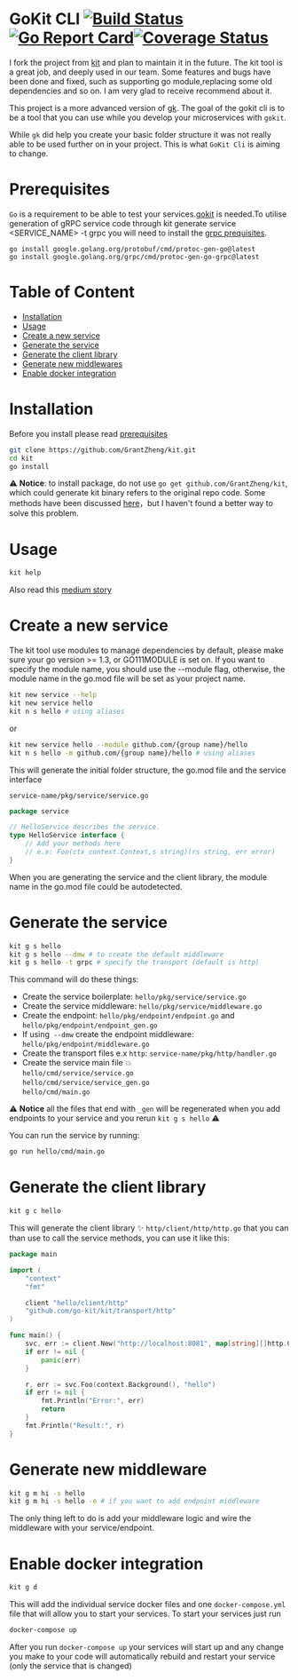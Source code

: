 # GoKit CLI  [![Build Status](https://github.com/GrantZheng/kit/workflows/Go/badge.svg)](https://github.com/GrantZheng/kit/actions)[![Go Report Card](https://goreportcard.com/badge/github.com/GrantZheng/kit)](https://goreportcard.com/report/github.com/GrantZheng/kit)[![Coverage Status](https://coveralls.io/repos/github/GrantZheng/kit/badge.svg?branch=master)](https://coveralls.io/github/GrantZheng/kit?branch=master)
I fork the project from [kit](https://github.com/kujtimiihoxha/kit) and plan to maintain it in the future. The kit tool is a great job, and deeply used in our team. Some features and bugs have been done and fixed, such as supporting go module,replacing some old dependencies and so on. I am very glad to receive recommend about it.

This project is a more advanced version of [gk](https://github.com/kujtimiihoxha/gk).
The goal of the gokit cli is to be a tool that you can use while you develop your microservices with `gokit`.

While `gk` did help you create your basic folder structure it was not really able to be used further on in your project.
This is what `GoKit Cli` is aiming to change.


# Prerequisites
`Go` is a requirement to be able to test your services.[gokit](https://github.com/go-kit/kit) is needed.To utilise generation of gRPC service code through kit generate service <SERVICE_NAME> -t grpc you will need to install the [grpc prequisites](https://grpc.io/docs/languages/go/quickstart/).
```
go install google.golang.org/protobuf/cmd/protoc-gen-go@latest
go install google.golang.org/grpc/cmd/protoc-gen-go-grpc@latest
```

# Table of Content
- [Installation](#installation)
- [Usage](#usage)
- [Create a new service](#create-a-new-service)
- [Generate the service](#generate-the-service)
- [Generate the client library](#generate-the-client-library)
- [Generate new middlewares](#generate-new-middleware)
- [Enable docker integration](#enable-docker-integration)

# Installation
Before you install please read [prerequisites](#prerequisites)
```bash
git clone https://github.com/GrantZheng/kit.git
cd kit
go install 
```
:warning: **Notice**: to install package, do not use `go get github.com/GrantZheng/kit`, which could generate kit binary refers to the original repo code. Some methods have been discussed [here](https://stackoverflow.com/questions/54721986/issues-with-go-build-on-forked-repository)，but I haven't found a better way to solve this problem.

# Usage
```bash
kit help
```

Also read this [medium story](https://medium.com/@kujtimii.h/creating-a-todo-app-using-gokit-cli-20f066a58e1)
# Create a new service
The kit tool use modules to manage dependencies by default, please make sure your go version >= 1.3, or
GO111MODULE is set on. If you want to specify the module name, you should use the --module flag, otherwise, the module name in the go.mod file will be set as your project name.
```bash
kit new service --help
kit new service hello
kit n s hello # using aliases
```
or
```bash
kit new service hello --module github.com/{group name}/hello
kit n s hello -m github.com/{group name}/hello # using aliases
```

This will generate the initial folder structure, the go.mod file and the service interface

`service-name/pkg/service/service.go`
```go
package service

// HelloService describes the service.
type HelloService interface {
	// Add your methods here
	// e.x: Foo(ctx context.Context,s string)(rs string, err error)
}
```
When you are generating the service and the client library, the module name in the go.mod file could be autodetected.

# Generate the service
```bash
kit g s hello
kit g s hello --dmw # to create the default middleware
kit g s hello -t grpc # specify the transport (default is http)
```
This command will do these things:
- Create the service boilerplate: `hello/pkg/service/service.go`
- Create the service middleware: `hello/pkg/service/middleware.go`
- Create the endpoint:  `hello/pkg/endpoint/endpoint.go` and `hello/pkg/endpoint/endpoint_gen.go`
- If using` --dmw` create the endpoint middleware: `hello/pkg/endpoint/middleware.go`
- Create the transport files e.x `http`: `service-name/pkg/http/handler.go`
- Create the service main file :boom:   
  `hello/cmd/service/service.go`  
  `hello/cmd/service/service_gen.go`   
  `hello/cmd/main.go`

:warning: **Notice** all the files that end with `_gen` will be regenerated when you add endpoints to your service and
you rerun `kit g s hello` :warning:

You can run the service by running:
```bash
go run hello/cmd/main.go
```

# Generate the client library
```bash
kit g c hello
```
This will generate the client library :sparkles: `http/client/http/http.go` that you can than use to call the service methods, you can use it like this:
```go
package main

import (
	"context"
	"fmt"

	client "hello/client/http"
	"github.com/go-kit/kit/transport/http"
)

func main() {
	svc, err := client.New("http://localhost:8081", map[string][]http.ClientOption{})
	if err != nil {
		panic(err)
	}

	r, err := svc.Foo(context.Background(), "hello")
	if err != nil {
		fmt.Println("Error:", err)
		return
	}
	fmt.Println("Result:", r)
}
```
# Generate new middleware
```bash
kit g m hi -s hello
kit g m hi -s hello -e # if you want to add endpoint middleware
```
The only thing left to do is add your middleware logic and wire the middleware with your service/endpoint.
# Enable docker integration

```bash
kit g d
```
This will add the individual service docker files and one `docker-compose.yml` file that will allow you to start
your services.
To start your services just run
```bash
docker-compose up
```

After you run `docker-compose up` your services will start up and any change you make to your code will automatically
rebuild and restart your service (only the service that is changed)
